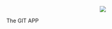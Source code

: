 <p align="center">
 <img src="https://github.githubassets.com/images/modules/logos_page/GitHub-Mark.png" style= {height:100px,width:100px}alt="The Documentation Compendium"></a>
 <div>The GIT APP</div>
</p>

